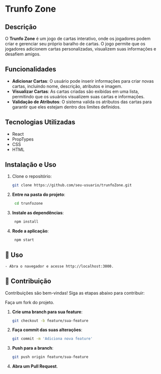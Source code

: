 # Trunfo Zone


## Descrição

O **Trunfo Zone** é um jogo de cartas interativo, onde os jogadores podem criar e gerenciar seu próprio baralho de cartas. O jogo permite que os jogadores adicionem cartas personalizadas, visualizem suas informações e desafiem amigos.

## Funcionalidades

- **Adicionar Cartas**: O usuário pode inserir informações para criar novas cartas, incluindo nome, descrição, atributos e imagem.
- **Visualizar Cartas**: As cartas criadas são exibidas em uma lista, permitindo que os usuários visualizem suas cartas e informações.
- **Validação de Atributos**: O sistema valida os atributos das cartas para garantir que eles estejam dentro dos limites definidos.

## Tecnologias Utilizadas

- React
- PropTypes
- CSS
- HTML

## Instalação e Uso

1. Clone o repositório:
   ```bash
   git clone https://github.com/seu-usuario/trunfoZone.git
2. **Entre na pasta do projeto**:
   ```sh
    cd trunfozone

3. **Instale as dependências**:
   ```sh
    npm install

4. **Rode a aplicação**:
   ```sh
    npm start

## 📌 Uso

    - Abra o navegador e acesse http://localhost:3000.

## 🤝 Contribuição
Contribuições são bem-vindas! Siga as etapas abaixo para contribuir:

Faça um fork do projeto.

1. **Crie uma branch para sua feature**:
    ```sh
    git checkout -b feature/sua-feature

2. **Faça commit das suas alterações**:
    ```sh
    git commit -m 'Adiciona nova feature'

3. **Push para a branch**:
    ```sh
    git push origin feature/sua-feature

4.  **Abra um Pull Request**.
